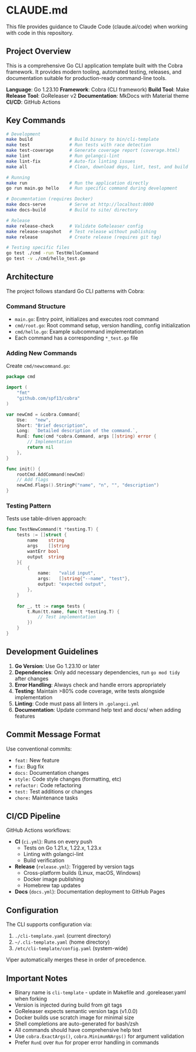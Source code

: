 # CLAUDE.md

This file provides guidance to Claude Code (claude.ai/code) when working with code in this repository.

## Project Overview

This is a comprehensive Go CLI application template built with the Cobra framework. It provides modern tooling, automated testing, releases, and documentation suitable for production-ready command-line tools.

**Language**: Go 1.23.10
**Framework**: Cobra (CLI framework)
**Build Tool**: Make
**Release Tool**: GoReleaser v2
**Documentation**: MkDocs with Material theme
**CI/CD**: GitHub Actions

## Key Commands

```bash
# Development
make build              # Build binary to bin/cli-template
make test               # Run tests with race detection
make test-coverage      # Generate coverage report (coverage.html)
make lint               # Run golangci-lint
make lint-fix           # Auto-fix linting issues
make all                # Clean, download deps, lint, test, and build

# Running
make run                # Run the application directly
go run main.go hello    # Run specific command during development

# Documentation (requires Docker)
make docs-serve         # Serve at http://localhost:8000
make docs-build         # Build to site/ directory

# Release
make release-check      # Validate GoReleaser config
make release-snapshot   # Test release without publishing
make release            # Create release (requires git tag)

# Testing specific files
go test ./cmd -run TestHelloCommand
go test -v ./cmd/hello_test.go
```

## Architecture

The project follows standard Go CLI patterns with Cobra:

### Command Structure
- `main.go`: Entry point, initializes and executes root command
- `cmd/root.go`: Root command setup, version handling, config initialization
- `cmd/hello.go`: Example subcommand implementation
- Each command has a corresponding `*_test.go` file

### Adding New Commands
Create `cmd/newcommand.go`:
```go
package cmd

import (
    "fmt"
    "github.com/spf13/cobra"
)

var newCmd = &cobra.Command{
    Use:   "new",
    Short: "Brief description",
    Long:  `Detailed description of the command.`,
    RunE: func(cmd *cobra.Command, args []string) error {
        // Implementation
        return nil
    },
}

func init() {
    rootCmd.AddCommand(newCmd)
    // Add flags
    newCmd.Flags().StringP("name", "n", "", "description")
}
```

### Testing Pattern
Tests use table-driven approach:
```go
func TestNewCommand(t *testing.T) {
    tests := []struct {
        name    string
        args    []string
        wantErr bool
        output  string
    }{
        {
            name:   "valid input",
            args:   []string{"--name", "test"},
            output: "expected output",
        },
    }
    
    for _, tt := range tests {
        t.Run(tt.name, func(t *testing.T) {
            // Test implementation
        })
    }
}
```

## Development Guidelines

1. **Go Version**: Use Go 1.23.10 or later
2. **Dependencies**: Only add necessary dependencies, run `go mod tidy` after changes
3. **Error Handling**: Always check and handle errors appropriately
4. **Testing**: Maintain >80% code coverage, write tests alongside implementation
5. **Linting**: Code must pass all linters in `.golangci.yml`
6. **Documentation**: Update command help text and docs/ when adding features

## Commit Message Format

Use conventional commits:
- `feat:` New feature
- `fix:` Bug fix
- `docs:` Documentation changes
- `style:` Code style changes (formatting, etc)
- `refactor:` Code refactoring
- `test:` Test additions or changes
- `chore:` Maintenance tasks

## CI/CD Pipeline

GitHub Actions workflows:
- **CI** (`ci.yml`): Runs on every push
  - Tests on Go 1.21.x, 1.22.x, 1.23.x
  - Linting with golangci-lint
  - Build verification
- **Release** (`release.yml`): Triggered by version tags
  - Cross-platform builds (Linux, macOS, Windows)
  - Docker image publishing
  - Homebrew tap updates
- **Docs** (`docs.yml`): Documentation deployment to GitHub Pages

## Configuration

The CLI supports configuration via:
1. `./cli-template.yaml` (current directory)
2. `~/.cli-template.yaml` (home directory)
3. `/etc/cli-template/config.yaml` (system-wide)

Viper automatically merges these in order of precedence.

## Important Notes

- Binary name is `cli-template` - update in Makefile and .goreleaser.yaml when forking
- Version is injected during build from git tags
- GoReleaser expects semantic version tags (v1.0.0)
- Docker builds use scratch image for minimal size
- Shell completions are auto-generated for bash/zsh
- All commands should have comprehensive help text
- Use `cobra.ExactArgs()`, `cobra.MinimumNArgs()` for argument validation
- Prefer `RunE` over `Run` for proper error handling in commands